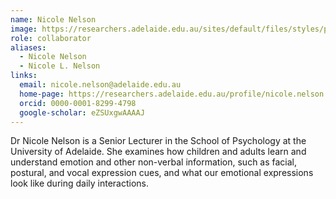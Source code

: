 ```yaml
---
name: Nicole Nelson
image: https://researchers.adelaide.edu.au/sites/default/files/styles/profile_large/public/profile-images/25594.jpeg?itok=rDUyG_dS
role: collaborator
aliases:
  - Nicole Nelson
  - Nicole L. Nelson
links:
  email: nicole.nelson@adelaide.edu.au
  home-page: https://researchers.adelaide.edu.au/profile/nicole.nelson
  orcid: 0000-0001-8299-4798
  google-scholar: eZSUxgwAAAAJ
---
```


Dr Nicole Nelson is a Senior Lecturer in the School of Psychology at the University of Adelaide. She examines how children and adults learn and understand emotion and other non-verbal information, such as facial, postural, and vocal expression cues, and what our emotional expressions look like during daily interactions. 